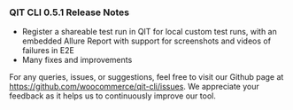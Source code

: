 ### QIT CLI 0.5.1 Release Notes

- Register a shareable test run in QIT for local custom test runs, with an embedded Allure Report with support for screenshots and videos of failures in E2E
- Many fixes and improvements

For any queries, issues, or suggestions, feel free to visit our Github page at https://github.com/woocommerce/qit-cli/issues. We appreciate your feedback as it helps us to continuously improve our tool.